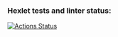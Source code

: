 ### Hexlet tests and linter status:
[![Actions Status](https://github.com/prost0Elizabeth/php-project-45/actions/workflows/hexlet-check.yml/badge.svg)](https://github.com/prost0Elizabeth/php-project-45/actions)